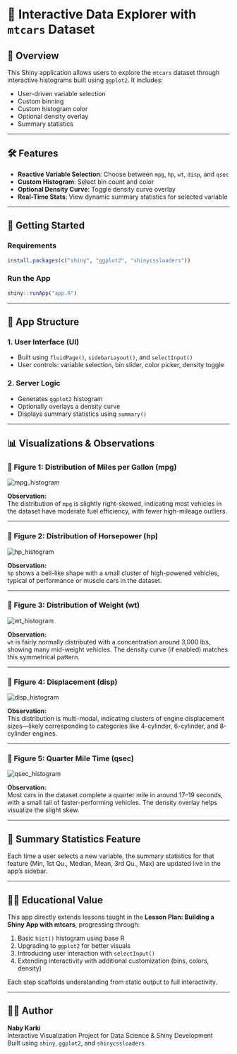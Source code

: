 
# 🚗 Interactive Data Explorer with `mtcars` Dataset

## 📘 Overview

This Shiny application allows users to explore the `mtcars` dataset through interactive histograms built using `ggplot2`. It includes:

- User-driven variable selection
- Custom binning
- Custom histogram color
- Optional density overlay
- Summary statistics

---

## 🛠️ Features

- **Reactive Variable Selection**: Choose between `mpg`, `hp`, `wt`, `disp`, and `qsec`
- **Custom Histogram**: Select bin count and color
- **Optional Density Curve**: Toggle density curve overlay
- **Real-Time Stats**: View dynamic summary statistics for selected variable

---

## 🔧 Getting Started

### Requirements

```r
install.packages(c("shiny", "ggplot2", "shinycssloaders"))
```

### Run the App

```r
shiny::runApp("app.R")
```

---

## 🧱 App Structure

### 1. User Interface (UI)
- Built using `fluidPage()`, `sidebarLayout()`, and `selectInput()`
- User controls: variable selection, bin slider, color picker, density toggle

### 2. Server Logic
- Generates `ggplot2` histogram
- Optionally overlays a density curve
- Displays summary statistics using `summary()`

---

## 📊 Visualizations & Observations

### 🔹 Figure 1: Distribution of Miles per Gallon (mpg)
![mpg_histogram](https://github.com/user-attachments/assets/0c6aca66-c6d6-4033-b1fa-251b0b29f006)



**Observation:**  
The distribution of `mpg` is slightly right-skewed, indicating most vehicles in the dataset have moderate fuel efficiency, with fewer high-mileage outliers.

---

### 🔹 Figure 2: Distribution of Horsepower (hp)

![hp_histogram](https://github.com/user-attachments/assets/93605c3e-45ee-42a5-a690-709abae614ad)


**Observation:**  
`hp` shows a bell-like shape with a small cluster of high-powered vehicles, typical of performance or muscle cars in the dataset.

---

### 🔹 Figure 3: Distribution of Weight (wt)

![wt_histogram](https://github.com/user-attachments/assets/0ed86e81-30e0-4aae-9eb0-13b85b27fdce)


**Observation:**  
`wt` is fairly normally distributed with a concentration around 3,000 lbs, showing many mid-weight vehicles. The density curve (if enabled) matches this symmetrical pattern.

---

### 🔹 Figure 4: Displacement (disp)

![disp_histogram](https://github.com/user-attachments/assets/e99ee3db-c0ba-4790-8226-cc0b6f0c8698)

**Observation:**  
This distribution is multi-modal, indicating clusters of engine displacement sizes—likely corresponding to categories like 4-cylinder, 6-cylinder, and 8-cylinder engines.

---

### 🔹 Figure 5: Quarter Mile Time (qsec)
![qsec_histogram](https://github.com/user-attachments/assets/c72556d6-a676-416a-aab8-68f89520cb97)


**Observation:**  
Most cars in the dataset complete a quarter mile in around 17–19 seconds, with a small tail of faster-performing vehicles. The density overlay helps visualize the slight skew.

---

## 📜 Summary Statistics Feature

Each time a user selects a new variable, the summary statistics for that feature (Min, 1st Qu., Median, Mean, 3rd Qu., Max) are updated live in the app’s sidebar.

---

## 🧑‍🏫 Educational Value

This app directly extends lessons taught in the **Lesson Plan: Building a Shiny App with mtcars**, progressing through:

1. Basic `hist()` histogram using base R
2. Upgrading to `ggplot2` for better visuals
3. Introducing user interaction with `selectInput()`
4. Extending interactivity with additional customization (bins, colors, density)

Each step scaffolds understanding from static output to full interactivity.

---

## 👨‍💻 Author

**Naby Karki**  
Interactive Visualization Project for Data Science & Shiny Development  
Built using `shiny`, `ggplot2`, and `shinycssloaders`
